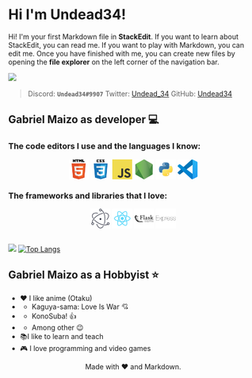 # Hi I'm Undead34!

Hi! I'm your first Markdown file in **StackEdit**. If you want to learn about StackEdit, you can read me. If you want to play with Markdown, you can edit me. Once you have finished with me, you can create new files by opening the **file explorer** on the left corner of the navigation bar.

![](https://discord.c99.nl/widget/theme-5/833091740134801458.png)
> Discord: **`Undead34#9907`** 
> Twitter: [Undead_34](https://twitter.com/Undead_34) 
> GitHub: [Undead34](https://github.com/Undead34) 

## Gabriel Maizo as developer 💻
### The code editors I use and the languages I know:
<div align="center"> 
  <img align="center" alt="HTML5" width="40px" src="https://raw.githubusercontent.com/github/explore/master/topics/html/html.png" />
  <img align="center" alt="CSS3" width="40px" src="https://raw.githubusercontent.com/github/explore/master/topics/css/css.png" />
  <img align="center" alt="JavaScript" width="40px" src="https://raw.githubusercontent.com/github/explore/master/topics/javascript/javascript.png" />
  <img align="center" alt="Node.js" width="40px" src="https://raw.githubusercontent.com/github/explore/master/topics/nodejs/nodejs.png" />
  <img align="center" alt="Python" width="40px" src="https://raw.githubusercontent.com/github/explore/master/topics/python/python.png" />
  <img align="center" alt="Visual Studio Code" width="40px" src="https://raw.githubusercontent.com/github/explore/master/topics/visual-studio-code/visual-studio-code.png" />
</div>

### The frameworks and libraries that I love:

<div align="center"> 
  <img align="center" alt="Electron" width="40px" src="https://raw.githubusercontent.com/github/explore/master/topics/electron/electron.png" />
  <img align="center" alt="React" width="40px" src="https://raw.githubusercontent.com/github/explore/master/topics/react/react.png" />
  <img align="center" alt="Flask" width="40px" src="https://raw.githubusercontent.com/github/explore/master/topics/flask/flask.png" />
  <img align="center" alt="Express" width="40px" src="https://raw.githubusercontent.com/github/explore/master/topics/express/express.png" />
</div>
  <br/>

[![](https://github-readme-stats.vercel.app/api?username=Undead34&show_icons=true&layout=compact&theme=ligth&count_private=true)](https://github.com/Undead34)
[![Top Langs](https://github-readme-stats.vercel.app/api/top-langs/?username=Undead34&langs_count=8)](https://github.com/Undead34)

## Gabriel Maizo as a Hobbyist ⭐️
- ❤️ I like anime (Otaku)
- - Kaguya-sama: Love Is War 💘
- - KonoSuba! 👍
- - Among other 😉
- 📚I like to learn and teach
- 🎮 I love programming and video games

<p align="center">Made with ❤️ and Markdown.</p>
